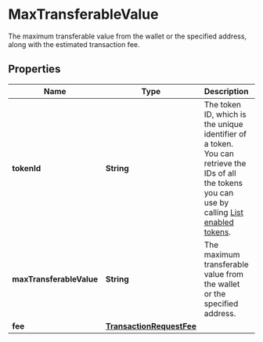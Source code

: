

# MaxTransferableValue

The maximum transferable value from the wallet or the specified address, along with the estimated transaction fee.

## Properties

| Name | Type | Description | Notes |
|------------ | ------------- | ------------- | -------------|
|**tokenId** | **String** | The token ID, which is the unique identifier of a token. You can retrieve the IDs of all the tokens you can use by calling [List enabled tokens](https://www.cobo.com/developers/v2/api-references/wallets/list-enabled-tokens). |  [optional] |
|**maxTransferableValue** | **String** | The maximum transferable value from the wallet or the specified address. |  [optional] |
|**fee** | [**TransactionRequestFee**](TransactionRequestFee.md) |  |  [optional] |



